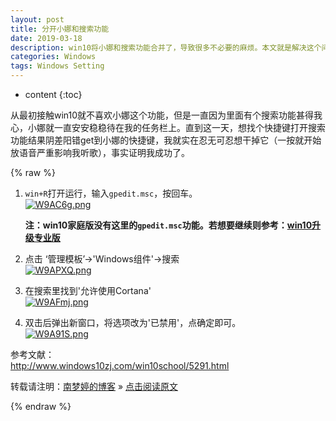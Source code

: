 ```yaml
---
layout: post
title: 分开小娜和搜索功能  
date: 2019-03-18
description: win10将小娜和搜索功能合并了，导致很多不必要的麻烦。本文就是解决这个问题的。 
categories: Windows  
tags: Windows Setting
---
```


* content
{:toc}

从最初接触win10就不喜欢小娜这个功能，但是一直因为里面有个搜索功能甚得我心，小娜就一直安安稳稳待在我的任务栏上。直到这一天，想找个快捷键打开搜索功能结果阴差阳错get到小娜的快捷键，我就实在忍无可忍想干掉它（一按就开始放语音严重影响我听歌），事实证明我成功了。  




{% raw %}
1. `win+R`打开运行，输入`gpedit.msc`，按回车。  
   [![W9AC6g.png](https://z3.ax1x.com/2021/07/11/W9AC6g.png)](https://imgtu.com/i/W9AC6g)
   
   [//]: # (![][pt_01])  
   
   **注：win10家庭版没有这里的`gpedit.msc`功能。若想要继续则参考：[win10升级专业版][win10]**  
   
2. 点击 ‘管理模板’->'Windows组件'->搜索  
   [![W9APXQ.png](https://z3.ax1x.com/2021/07/11/W9APXQ.png)](https://imgtu.com/i/W9APXQ)
   
   [//]: # (![][pt_02])  
   
3. 在搜索里找到'允许使用Cortana'  
   [![W9AFmj.png](https://z3.ax1x.com/2021/07/11/W9AFmj.png)](https://imgtu.com/i/W9AFmj)
   
   [//]: # (![][pt_03])  
   
4. 双击后弹出新窗口，将选项改为'已禁用'，点确定即可。  
   [![W9A91S.png](https://z3.ax1x.com/2021/07/11/W9A91S.png)](https://imgtu.com/i/W9A91S)
   
   [//]: # (![][pt_04])  


参考文献：  
http://www.windows10zj.com/win10school/5291.html  

转载请注明：[南梦婷的博客](https://norah2.github.io) » [点击阅读原文](https://norah2.github.io/2019/03/del_cortana/)   

<!--本文中用到的链接  
[pt_01]: /images/posts/del_cortana/01.png
[pt_02]: /images/posts/del_cortana/02.png
[pt_03]: /images/posts/del_cortana/03.png
[pt_04]: /images/posts/del_cortana/04.png
[![W9AC6g.png](https://z3.ax1x.com/2021/07/11/W9AC6g.png)](https://imgtu.com/i/W9AC6g)
[![W9APXQ.png](https://z3.ax1x.com/2021/07/11/W9APXQ.png)](https://imgtu.com/i/W9APXQ)
[![W9AFmj.png](https://z3.ax1x.com/2021/07/11/W9AFmj.png)](https://imgtu.com/i/W9AFmj)
[![W9A91S.png](https://z3.ax1x.com/2021/07/11/W9A91S.png)](https://imgtu.com/i/W9A91S)
-->

[win10]: https://norah2.github.io/2019/03/win10_upgrate/

{% endraw %}